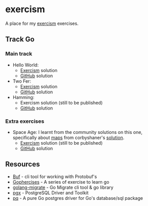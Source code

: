# exercism
A place for my [exercism](https://exercism.io/profiles/adamhealy) exercises.


## Track Go

### Main track
- Hello World:
    - [Exercism](https://exercism.io/tracks/go/exercises/hello-world/solutions/ed878512cf97408d966c6b8be301c5a4) solution
    - [GitHub](https://github.com/adamhealy/exercism/blob/main/go/hello-world/hello_world.go) solution
- Two Fer:
    - [Exercism](https://exercism.io/tracks/go/exercises/two-fer/solutions/a2b62369f69b4e6bbbbb4d7866e4499a) solution
    - [GitHub](https://github.com/adamhealy/exercism/blob/main/go/two-fer/two_fer.go) solution
- Hamming:
    - Exercism solution (still to be published)
    - [GitHub](https://github.com/adamhealy/exercism/blob/main/go/hamming/hamming.go) solution



### Extra exercises
-  Space Age: I learnt from the community solutions on this one, specifically about [maps](https://blog.golang.org/maps)
from corbyshaner's [solution](https://exercism.io/tracks/go/exercises/space-age/solutions/9ab75f550d924657ba27f12c3f539e7b). 
    - [Exercism](https://exercism.io/tracks/go/exercises/space-age/solutions/ea11a36254854236a9a7c8eaae3f3884) solution (still to be published)
    - [GitHub](https://github.com/adamhealy/exercism/blob/main/go/space-age/space_age.go) solution



## Resources

- [Buf](https://buf.build/docs/introduction) - cli tool for working with Protobuf's
- [Gophercises](https://courses.calhoun.io/courses/cor_gophercises) - A series of exercise to learn go
- [golang-migrate](https://github.com/golang-migrate/migrate) - Go Migrate cli tool & go library
- [pgx](https://github.com/jackc/pgx) - PostgreSQL Driver and Toolkit
- [pq](https://github.com/lib/pq) - A pure Go postgres driver for Go's database/sql package
